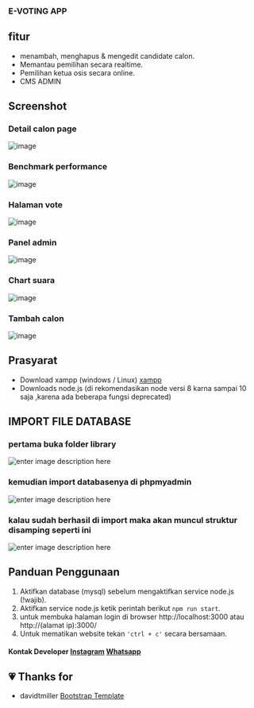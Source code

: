 ### E-VOTING APP
## fitur
- menambah, menghapus & mengedit candidate calon.
- Memantau pemilihan secara realtime.
- Pemilihan ketua osis secara online.
- CMS ADMIN
## Screenshot
### Detail calon page
![image](https://github.com/danill123/web_image/blob/master/Screenshot%20from%202020-04-21%2010-24-02.png)
### Benchmark performance 
![image](https://github.com/danill123/web_image/blob/master/Screenshot%20from%202020-04-20%2012-41-40.png)
### Halaman vote
![image](https://github.com/danill123/web_image/blob/master/Screenshot%20from%202020-04-20%2008-58-32.png)
### Panel admin
![image](https://github.com/danill123/web_image/blob/master/Screenshot%20from%202020-04-21%2010-22-50.png)
### Chart suara
![image](https://github.com/danill123/web_image/blob/master/Screenshot%20from%202020-04-21%2010-28-12.png)
### Tambah calon
![image](https://github.com/danill123/web_image/blob/master/Screenshot%20from%202020-04-21%2010-23-17.png)
## Prasyarat

 - Download xampp (windows / Linux) [xampp ](https://www.apachefriends.org/index.html) 
 - Downloads node.js (di rekomendasikan node versi 8 karna sampai 10 saja ,karena ada beberapa fungsi deprecated)

## IMPORT FILE DATABASE 
### pertama buka folder library
![enter image description here](https://github.com/danill123/web_image/blob/master/Screenshot%20from%202020-05-04%2010-13-50.png)
### kemudian import databasenya di phpmyadmin
![enter image description here](https://github.com/danill123/web_image/blob/master/Importing.png)
### kalau sudah berhasil di import maka akan muncul struktur disamping seperti ini
![enter image description here](https://github.com/danill123/web_image/blob/master/structure.png)

## Panduan Penggunaan
 1. Aktifkan database (mysql) sebelum mengaktifkan service node.js (!wajib).
 2. Aktifkan service node.js  ketik perintah berikut `npm run start`.
 3. untuk membuka halaman login di browser http://localhost:3000 atau http://(alamat ip):3000/
 4. Untuk mematikan website tekan `'ctrl + c'` secara bersamaan.
 #### Kontak Developer [Instagram](https://www.instagram.com/danilldev/) [Whatsapp](https://api.whatsapp.com/send?phone=6282111780767)
## :heartpulse: Thanks for
- davidtmiller [Bootstrap Template](https://github.com/BlackrockDigital/startbootstrap-sb-admin-2 "template")
